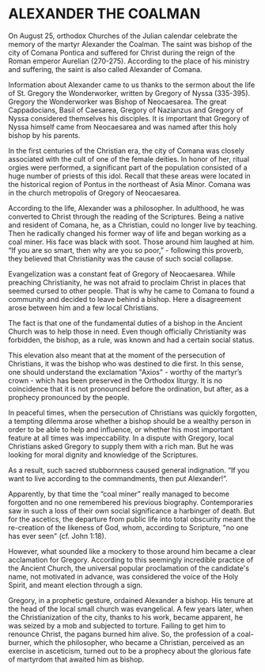 # ALEXANDER THE COALMAN

On August 25, orthodox Churches of the Julian calendar celebrate the memory of the martyr Alexander the Coalman. The saint was bishop of the city of Comana Pontica and suffered for Christ during the reign of the Roman emperor Aurelian (270-275). According to the place of his ministry and suffering, the saint is also called Alexander of Comana.

Information about Alexander came to us thanks to the sermon about the life of St. Gregory the Wonderworker, written by Gregory of Nyssa (335-395). Gregory the Wonderworker was Bishop of Neocaesarea. The great Cappadocians, Basil of Caesarea, Gregory of Nazianzus and Gregory of Nyssa considered themselves his disciples. It is important that Gregory of Nyssa himself came from Neocaesarea and was named after this holy bishop by his parents.

In the first centuries of the Christian era, the city of Comana was closely associated with the cult of one of the female deities. In honor of her, ritual orgies were performed, a significant part of the population consisted of a huge number of priests of this idol. Recall that these areas were located in the historical region of Pontus in the northeast of Asia Minor. Comana was in the church metropolis of Gregory of Neocaesarea.

According to the life, Alexander was a philosopher. In adulthood, he was converted to Christ through the reading of the Scriptures. Being a native and resident of Comana, he, as a Christian, could no longer live by teaching. Then he radically changed his former way of life and began working as a coal miner. His face was black with soot. Those around him laughed at him. “If you are so smart, then why are you so poor,” - following this proverb, they believed that Christianity was the cause of such social collapse.

Evangelization was a constant feat of Gregory of Neocaesarea. While preaching Christianity, he was not afraid to proclaim Christ in places that seemed cursed to other people. That is why he came to Comana to found a community and decided to leave behind a bishop. Here a disagreement arose between him and a few local Christians.

The fact is that one of the fundamental duties of a bishop in the Ancient Church was to help those in need. Even though officially Christianity was forbidden, the bishop, as a rule, was known and had a certain social status.

This elevation also meant that at the moment of the persecution of Christians, it was the bishop who was destined to die first. In this sense, one should understand the exclamation "Axios" - worthy of the martyr’s crown - which has been preserved in the Orthodox liturgy. It is no coincidence that it is not pronounced before the ordination, but after, as a prophecy pronounced by the people.

In peaceful times, when the persecution of Christians was quickly forgotten, a tempting dilemma arose whether a bishop should be a wealthy person in order to be able to help and influence, or whether his most important feature at all times was impeccability. In a dispute with Gregory, local Christians asked Gregory to supply them with a rich man. But he was looking for moral dignity and knowledge of the Scriptures.

As a result, such sacred stubbornness caused general indignation. “If you want to live according to the commandments, then put Alexander!”.

Apparently, by that time the “coal miner” really managed to become forgotten and no one remembered his previous biography. Contemporaries saw in such a loss of their own social significance a harbinger of death. But for the ascetics, the departure from public life into total obscurity meant the re-creation of the likeness of God, whom, according to Scripture, "no one has ever seen" (cf. John 1:18).

However, what sounded like a mockery to those around him became a clear acclamation for Gregory. According to this seemingly incredible practice of the Ancient Church, the universal popular proclamation of the candidate's name, not motivated in advance, was considered the voice of the Holy Spirit, and meant election through a sign.

Gregory, in a prophetic gesture, ordained Alexander a bishop. His tenure at the head of the local small church was evangelical. A few years later, when the Christianization of the city, thanks to his work, became apparent, he was seized by a mob and subjected to torture. Failing to get him to renounce Christ, the pagans burned him alive. So, the profession of a coal-burner, which the philosopher, who became a Christian, perceived as an exercise in asceticism, turned out to be a prophecy about the glorious fate of martyrdom that awaited him as bishop.
